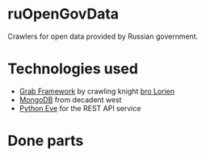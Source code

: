 # ruOpenGovData

Crawlers for open data provided by Russian government.

# Technologies used

+ [Grab Framework](http://grablib.org/) by crawling knight [bro Lorien](https://github.com/lorien/)
+ [MongoDB](https://github.com/lorien/) from decadent west
+ [Python Eve](http://python-eve.org/) for the REST API service


# Done parts
